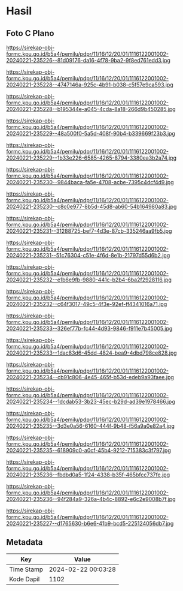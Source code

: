 # Hasil

## Foto C Plano

https://sirekap-obj-formc.kpu.go.id/b5a4/pemilu/pdpr/11/16/12/20/01/1116122001002-20240221-235226--81d09176-da16-4f78-9ba2-9f8ed761edd3.jpg

https://sirekap-obj-formc.kpu.go.id/b5a4/pemilu/pdpr/11/16/12/20/01/1116122001002-20240221-235228--4747146a-925c-4b91-b038-c5f57e9ca593.jpg

https://sirekap-obj-formc.kpu.go.id/b5a4/pemilu/pdpr/11/16/12/20/01/1116122001002-20240221-235228--b195344e-a045-4cda-8a18-266d9b450285.jpg

https://sirekap-obj-formc.kpu.go.id/b5a4/pemilu/pdpr/11/16/12/20/01/1116122001002-20240221-235229--48a500f0-5a5d-408f-90b4-b339669f23b3.jpg

https://sirekap-obj-formc.kpu.go.id/b5a4/pemilu/pdpr/11/16/12/20/01/1116122001002-20240221-235229--1b33e226-6585-4265-8794-3380ea3b2a74.jpg

https://sirekap-obj-formc.kpu.go.id/b5a4/pemilu/pdpr/11/16/12/20/01/1116122001002-20240221-235230--9844baca-fa5e-4708-acbe-7395c4dcf4d9.jpg

https://sirekap-obj-formc.kpu.go.id/b5a4/pemilu/pdpr/11/16/12/20/01/1116122001002-20240221-235230--c8c0e977-8b5d-45d8-ab60-54b164980a83.jpg

https://sirekap-obj-formc.kpu.go.id/b5a4/pemilu/pdpr/11/16/12/20/01/1116122001002-20240221-235231--31288725-bef7-4d3e-87cb-335246aa9fb5.jpg

https://sirekap-obj-formc.kpu.go.id/b5a4/pemilu/pdpr/11/16/12/20/01/1116122001002-20240221-235231--51c76304-c51e-4f6d-8e1b-21797d55d6b2.jpg

https://sirekap-obj-formc.kpu.go.id/b5a4/pemilu/pdpr/11/16/12/20/01/1116122001002-20240221-235232--e1b6e9fb-9880-441c-b2b4-6ba2f2928116.jpg

https://sirekap-obj-formc.kpu.go.id/b5a4/pemilu/pdpr/11/16/12/20/01/1116122001002-20240221-235232--c64f3017-49c5-4f3e-92ef-ff4341016a71.jpg

https://sirekap-obj-formc.kpu.go.id/b5a4/pemilu/pdpr/11/16/12/20/01/1116122001002-20240221-235233--326ef77b-fc44-4d93-9846-f911e7b45005.jpg

https://sirekap-obj-formc.kpu.go.id/b5a4/pemilu/pdpr/11/16/12/20/01/1116122001002-20240221-235233--1dac83d6-45dd-4824-bea9-4dbd798ce828.jpg

https://sirekap-obj-formc.kpu.go.id/b5a4/pemilu/pdpr/11/16/12/20/01/1116122001002-20240221-235234--cb91c806-4e45-465f-b53d-edeb9a93faee.jpg

https://sirekap-obj-formc.kpu.go.id/b5a4/pemilu/pdpr/11/16/12/20/01/1116122001002-20240221-235234--1dcdab53-3b23-45ec-b29d-ad39e1978466.jpg

https://sirekap-obj-formc.kpu.go.id/b5a4/pemilu/pdpr/11/16/12/20/01/1116122001002-20240221-235235--3d3e0a56-6160-444f-9b48-f56a9a0e82a4.jpg

https://sirekap-obj-formc.kpu.go.id/b5a4/pemilu/pdpr/11/16/12/20/01/1116122001002-20240221-235235--618909c0-a0cf-45b4-9212-715383c3f797.jpg

https://sirekap-obj-formc.kpu.go.id/b5a4/pemilu/pdpr/11/16/12/20/01/1116122001002-20240221-235236--fbdbd0a5-1f24-4338-b35f-465bfcc737fe.jpg

https://sirekap-obj-formc.kpu.go.id/b5a4/pemilu/pdpr/11/16/12/20/01/1116122001002-20240221-235236--94f284a9-326a-4b4c-8892-e6c2e9008b7f.jpg

https://sirekap-obj-formc.kpu.go.id/b5a4/pemilu/pdpr/11/16/12/20/01/1116122001002-20240221-235227--d1765630-b6e6-41b9-bcd5-225124056db7.jpg


## Metadata

| Key        | Value               |
| ---------- | ------------------- |
| Time Stamp | 2024-02-22 00:03:28 |
| Kode Dapil | 1102                |



